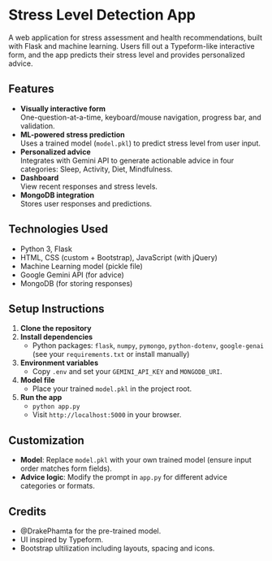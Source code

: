 # Stress Level Detection App

A web application for stress assessment and health recommendations, built with Flask and machine learning. Users fill out a Typeform-like interactive form, and the app predicts their stress level and provides personalized advice.

## Features
- **Visually interactive form**<br/>
  One-question-at-a-time, keyboard/mouse navigation, progress bar, and validation.
- **ML-powered stress prediction**<br/>
  Uses a trained model (`model.pkl`) to predict stress level from user input.
- **Personalized advice**<br/>
  Integrates with Gemini API to generate actionable advice in four categories: Sleep, Activity, Diet, Mindfulness.
- **Dashboard**<br/>
  View recent responses and stress levels.
- **MongoDB integration**<br/>
  Stores user responses and predictions.

## Technologies Used
- Python 3, Flask
- HTML, CSS (custom + Bootstrap), JavaScript (with jQuery)
- Machine Learning model (pickle file)
- Google Gemini API (for advice)
- MongoDB (for storing responses)

## Setup Instructions
1. **Clone the repository**
2. **Install dependencies**
   - Python packages: `flask`, `numpy`, `pymongo`, `python-dotenv`, `google-genai` (see your `requirements.txt` or install manually)
3. **Environment variables**
   - Copy `.env` and set your `GEMINI_API_KEY` and `MONGODB_URI`.
4. **Model file**
   - Place your trained `model.pkl` in the project root.
5. **Run the app**
   - `python app.py`
   - Visit `http://localhost:5000` in your browser.

## Customization
- **Model**: Replace `model.pkl` with your own trained model (ensure input order matches form fields).
- **Advice logic**: Modify the prompt in `app.py` for different advice categories or formats.

## Credits
- @DrakePhamta for the pre-trained model.
- UI inspired by Typeform.
- Bootstrap ultilization including layouts, spacing and icons.